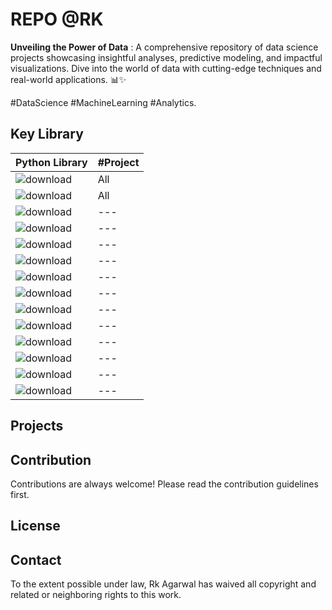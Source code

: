 # REPO @RK

**Unveiling the Power of Data**
: A comprehensive repository of data science projects showcasing insightful analyses, predictive modeling, and impactful visualizations. Dive into the world of data with cutting-edge techniques and real-world applications. 📊✨ 

#DataScience #MachineLearning #Analytics.

## Key Library

| Python Library | #Project |
| --- | --- |
| ![download](https://github.com/iamagarwalrk/Repo/assets/121665145/c93bd208-4858-429d-8901-e6008b3cff1c) | All |
| ![download](https://github.com/iamagarwalrk/Repo/assets/121665145/cb9326f3-aad3-4a2c-a5ba-c5237e321d88) | All |
| ![download](https://github.com/iamagarwalrk/Repo/assets/121665145/7b6f5568-ec3f-46dc-a17a-2aa83b3ef8c1) | --- |
| ![download](https://github.com/iamagarwalrk/Repo/assets/121665145/af52773c-90eb-4827-b2f0-d375d822f34a) | --- |
| ![download](https://github.com/iamagarwalrk/Repo/assets/121665145/a1227872-c2bc-4469-92ff-1f077b07dde8) | --- |
| ![download](https://github.com/iamagarwalrk/Repo/assets/121665145/1b3285ee-45f0-4728-b724-a87f9399c136) | --- |
| ![download](https://github.com/iamagarwalrk/Repo/assets/121665145/a821b913-c0d8-4262-be63-d829021ad963) | --- |
| ![download](https://github.com/iamagarwalrk/Repo/assets/121665145/51b2c5a6-54d2-478f-bfb0-10b799e2abf3) | --- |
| ![download](https://github.com/iamagarwalrk/Repo/assets/121665145/b50d16f3-2a4d-4a8c-90c6-36d6ecc74e0f) | --- |
| ![download](https://github.com/iamagarwalrk/Repo/assets/121665145/6534cdff-c831-42d1-9eb8-ed37a2f4a236) | --- |
| ![download](https://github.com/iamagarwalrk/Repo/assets/121665145/9ca194d7-7b80-4e8e-be6b-b76308900b82) | --- |
| ![download](https://github.com/iamagarwalrk/Repo/assets/121665145/75fea8b3-7769-4f14-be24-d03b61b8c780) | --- |
| ![download](https://github.com/iamagarwalrk/Repo/assets/121665145/f37e05db-9f82-4ca9-99a3-6baebd57eac4) | --- |
| ![download](https://github.com/iamagarwalrk/Repo/assets/121665145/98851b0f-cdfc-4848-b023-3472535f349e) | --- |

## Projects

 
## Contribution
Contributions are always welcome! Please read the contribution guidelines first.

## License

## Contact
To the extent possible under law, Rk Agarwal has waived all copyright and related or neighboring rights to this work.
